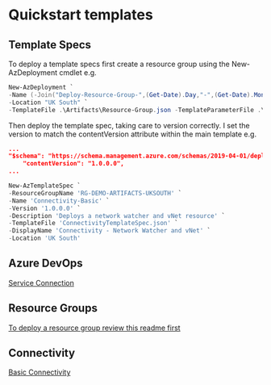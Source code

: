 # Quickstart templates

## Template Specs
To deploy a template specs first create a resource group using the New-AzDeployment cmdlet e.g.
```powershell
New-AzDeployment `
-Name (-Join("Deploy-Resource-Group-",(Get-Date).Day,"-",(Get-Date).Month,"-",(Get-Date).Year,"-",(Get-Date).Hour,(Get-Date).Minute))`
-Location "UK South" `
-TemplateFile .\Artifacts\Resource-Group.json -TemplateParameterFile .\Artifacts\Resource-Group.parameters.json
```

Then deploy the template spec, taking care to version correctly. I set the version to match the contentVersion attribute within the main template e.g.
```json
...
"$schema": "https://schema.management.azure.com/schemas/2019-04-01/deploymentTemplate.json#",
    "contentVersion": "1.0.0.0",
...
```

```powershell
New-AzTemplateSpec `
-ResourceGroupName 'RG-DEMO-ARTIFACTS-UKSOUTH' `
-Name 'Connectivity-Basic' `
-Version '1.0.0.0' `
-Description 'Deploys a network watcher and vNet resource' `
-TemplateFile 'ConnectivityTemplateSpec.json' `
-DisplayName 'Connectivity - Network Watcher and vNet' `
-Location 'UK South'
```

## Azure DevOps
[Service Connection](/AzureDevOps/readMe.md)

## Resource Groups
[To deploy a resource group review this readme first](/Artifacts/Resource-Group.md)

## Connectivity
[Basic Connectivity](/Connectivity/readme.md)
